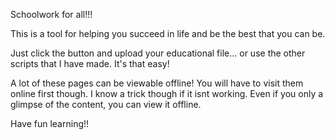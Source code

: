 Schoolwork for all!!! 

This is a tool for helping you succeed in life and be the best that you can be. 

Just click the button and upload your educational file... or use the other scripts that I have made. It's that easy!

A lot of these pages can be viewable offline! You will have to visit them online first though. I know a trick though if it isnt working. Even if you only a glimpse of the content, you can view it offline. 

Have fun learning!!
